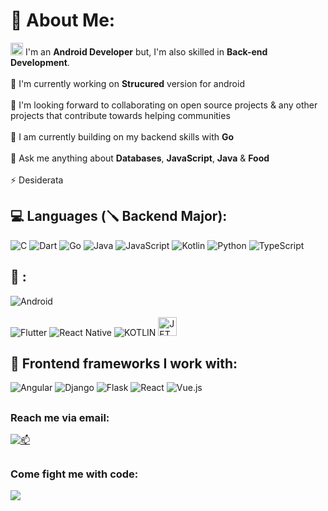 # 💫 About Me:
<img src="https://www.vectorlogo.zone/logos/android/android-icon.svg" alt="" width=20 height=20/> I'm an **Android Developer** but, I'm also skilled in **Back-end Development**.<br><br>
🔭 I'm currently working on **Strucured** version for android<br><br>
👯 I'm looking forward to collaborating on open source projects & any other projects that contribute towards helping communities<br><br>
🌱 I am currently building on my backend skills with **Go**<br><br>
💬 Ask me anything about **Databases**, **JavaScript**, **Java** & **Food**<br><br>
⚡ Desiderata

## 💻 Languages (🪛 Backend Major):
![C](https://img.shields.io/badge/c-%2300599C.svg?style=for-the-badge&logo=c&logoColor=white) ![Dart](https://img.shields.io/badge/dart-%230175C2.svg?style=for-the-badge&logo=dart&logoColor=white) ![Go](https://img.shields.io/badge/go-%2300ADD8.svg?style=for-the-badge&logo=go&logoColor=white) ![Java](https://img.shields.io/badge/java-%23ED8B00.svg?style=for-the-badge&logo=java&logoColor=white) ![JavaScript](https://img.shields.io/badge/javascript-%23323330.svg?style=for-the-badge&logo=javascript&logoColor=%23F7DF1E) ![Kotlin](https://img.shields.io/badge/kotlin-%230095D5.svg?style=for-the-badge&logo=kotlin&logoColor=white) ![Python](https://img.shields.io/badge/python-3670A0?style=for-the-badge&logo=python&logoColor=ffdd54) ![TypeScript](https://img.shields.io/badge/typescript-%23007ACC.svg?style=for-the-badge&logo=typescript&logoColor=white)

## 🔧 : 
![Android](https://img.shields.io/badge/Android-3DDC84?style=for-the-badge&logo=android&logoColor=white) <br><br>
![Flutter](https://img.shields.io/badge/Flutter-%2302569B.svg?style=for-the-badge&logo=Flutter&logoColor=white) ![React Native](https://img.shields.io/badge/react_native-%2320232a.svg?style=for-the-badge&logo=react&logoColor=%2361DAFB) ![**KOTLIN**](https://img.shields.io/badge/kotlin-%230095D5.svg?style=for-the-badge&logo=kotlin&logoColor=white) <img src="https://upload.vectorlogo.zone/logos/jetpack/images/be5cdec8-1b56-4052-823c-9a0518e666e2.svg" alt="JETPACK COMPOSE" width=30 height=30/>

## 💮 Frontend frameworks I work with:
![Angular](https://img.shields.io/badge/angular-%23DD0031.svg?style=for-the-badge&logo=angular&logoColor=white) ![Django](https://img.shields.io/badge/django-%23092E20.svg?style=for-the-badge&logo=django&logoColor=white) ![Flask](https://img.shields.io/badge/flask-%23000.svg?style=for-the-badge&logo=flask&logoColor=white) ![React](https://img.shields.io/badge/react-%2320232a.svg?style=for-the-badge&logo=react&logoColor=%2361DAFB)  ![Vue.js](https://img.shields.io/badge/vuejs-%2335495e.svg?style=for-the-badge&logo=vuedotjs&logoColor=%234FC08D)

##
### Reach me via email:
[![📫](https://img.shields.io/badge/Gmail-D14836?style=for-the-badge&logo=gmail&logoColor=white)](mailto:charawey@gmail.com)

##
### Come fight me with code:
[![](https://img.shields.io/badge/Codewars-B1361E?style=for-the-badge&logo=Codewars&logoColor=white)](https://www.codewars.com/users/Charawey-X)
